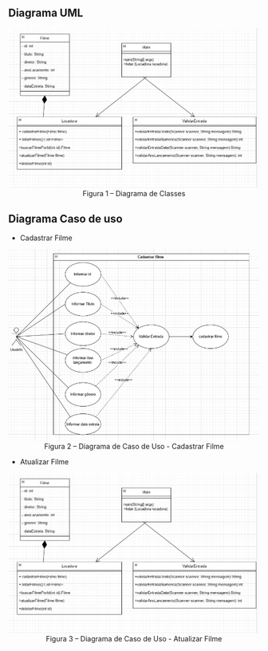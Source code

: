 ## Diagrama UML

<p align="center">
  <img src="./Imagens/uml.jpeg" alt="Diagrama de Classes"><br>
  Figura 1 – Diagrama de Classes  
</p>


## Diagrama Caso de uso 

* Cadastrar Filme
<p align="center">
  <img src="./Imagens/casoDeUsoCadastro.jpeg" alt="Diagrama de Caso de Uso"><br>
  Figura 2 – Diagrama de Caso de Uso - Cadastrar Filme 
</p>


* Atualizar Filme

<p align="center">
  <img src="./Imagens/uml.jpeg" alt="Diagrama de Caso de Uso"><br>
  Figura 3 – Diagrama de Caso de Uso - Atualizar Filme 
</p>
